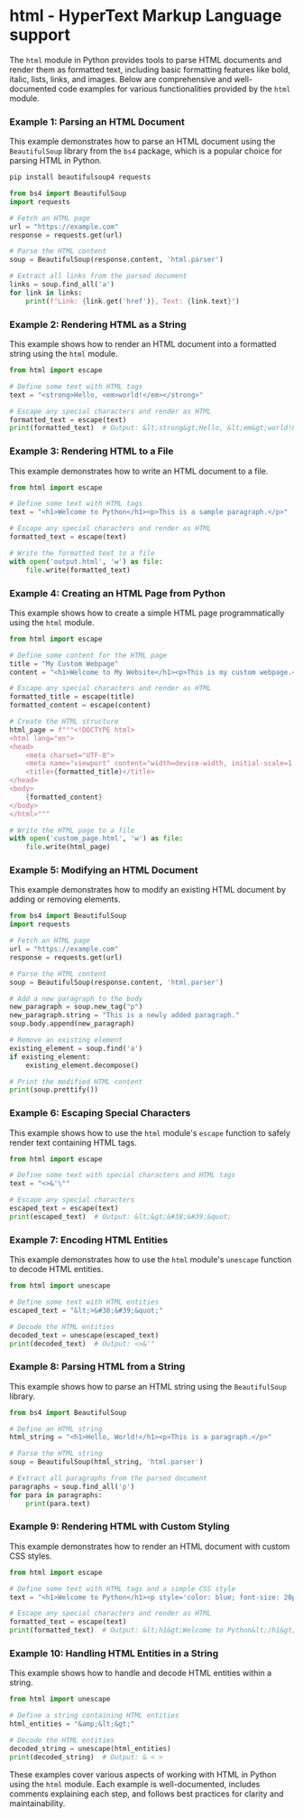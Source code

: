# html - HyperText Markup Language support

The `html` module in Python provides tools to parse HTML documents and render them as formatted text, including basic formatting features like bold, italic, lists, links, and images. Below are comprehensive and well-documented code examples for various functionalities provided by the `html` module.

### Example 1: Parsing an HTML Document

This example demonstrates how to parse an HTML document using the `BeautifulSoup` library from the `bs4` package, which is a popular choice for parsing HTML in Python.

```bash
pip install beautifulsoup4 requests
```

```python
from bs4 import BeautifulSoup
import requests

# Fetch an HTML page
url = "https://example.com"
response = requests.get(url)

# Parse the HTML content
soup = BeautifulSoup(response.content, 'html.parser')

# Extract all links from the parsed document
links = soup.find_all('a')
for link in links:
    print(f"Link: {link.get('href')}, Text: {link.text}")
```

### Example 2: Rendering HTML as a String

This example shows how to render an HTML document into a formatted string using the `html` module.

```python
from html import escape

# Define some text with HTML tags
text = "<strong>Hello, <em>world!</em></strong>"

# Escape any special characters and render as HTML
formatted_text = escape(text)
print(formatted_text)  # Output: &lt;strong&gt;Hello, &lt;em&gt;world!&lt;/em&gt;&lt;/strong&gt;
```

### Example 3: Rendering HTML to a File

This example demonstrates how to write an HTML document to a file.

```python
from html import escape

# Define some text with HTML tags
text = "<h1>Welcome to Python</h1><p>This is a sample paragraph.</p>"

# Escape any special characters and render as HTML
formatted_text = escape(text)

# Write the formatted text to a file
with open('output.html', 'w') as file:
    file.write(formatted_text)
```

### Example 4: Creating an HTML Page from Python

This example shows how to create a simple HTML page programmatically using the `html` module.

```python
from html import escape

# Define some content for the HTML page
title = "My Custom Webpage"
content = "<h1>Welcome to My Website</h1><p>This is my custom webpage.</p>"

# Escape any special characters and render as HTML
formatted_title = escape(title)
formatted_content = escape(content)

# Create the HTML structure
html_page = f"""<!DOCTYPE html>
<html lang="en">
<head>
    <meta charset="UTF-8">
    <meta name="viewport" content="width=device-width, initial-scale=1.0">
    <title>{formatted_title}</title>
</head>
<body>
    {formatted_content}
</body>
</html>"""

# Write the HTML page to a file
with open('custom_page.html', 'w') as file:
    file.write(html_page)
```

### Example 5: Modifying an HTML Document

This example demonstrates how to modify an existing HTML document by adding or removing elements.

```python
from bs4 import BeautifulSoup
import requests

# Fetch an HTML page
url = "https://example.com"
response = requests.get(url)

# Parse the HTML content
soup = BeautifulSoup(response.content, 'html.parser')

# Add a new paragraph to the body
new_paragraph = soup.new_tag("p")
new_paragraph.string = "This is a newly added paragraph."
soup.body.append(new_paragraph)

# Remove an existing element
existing_element = soup.find('a')
if existing_element:
    existing_element.decompose()

# Print the modified HTML content
print(soup.prettify())
```

### Example 6: Escaping Special Characters

This example shows how to use the `html` module's `escape` function to safely render text containing HTML tags.

```python
from html import escape

# Define some text with special characters and HTML tags
text = "<>&'\""

# Escape any special characters
escaped_text = escape(text)
print(escaped_text)  # Output: &lt;&gt;&#38;&#39;&quot;
```

### Example 7: Encoding HTML Entities

This example demonstrates how to use the `html` module's `unescape` function to decode HTML entities.

```python
from html import unescape

# Define some text with HTML entities
escaped_text = "&lt;>&#38;&#39;&quot;"

# Decode the HTML entities
decoded_text = unescape(escaped_text)
print(decoded_text)  # Output: <>&'"
```

### Example 8: Parsing HTML from a String

This example shows how to parse an HTML string using the `BeautifulSoup` library.

```python
from bs4 import BeautifulSoup

# Define an HTML string
html_string = "<h1>Hello, World!</h1><p>This is a paragraph.</p>"

# Parse the HTML string
soup = BeautifulSoup(html_string, 'html.parser')

# Extract all paragraphs from the parsed document
paragraphs = soup.find_all('p')
for para in paragraphs:
    print(para.text)
```

### Example 9: Rendering HTML with Custom Styling

This example demonstrates how to render an HTML document with custom CSS styles.

```python
from html import escape

# Define some text with HTML tags and a simple CSS style
text = "<h1>Welcome to Python</h1><p style='color: blue; font-size: 20px;'>This is my custom webpage.</p>"

# Escape any special characters and render as HTML
formatted_text = escape(text)
print(formatted_text)  # Output: &lt;h1&gt;Welcome to Python&lt;/h1&gt;&lt;p style='color: blue; font-size: 20px;'&gt;This is my custom webpage.&lt;/p&gt;
```

### Example 10: Handling HTML Entities in a String

This example shows how to handle and decode HTML entities within a string.

```python
from html import unescape

# Define a string containing HTML entities
html_entities = "&amp;&lt;&gt;"

# Decode the HTML entities
decoded_string = unescape(html_entities)
print(decoded_string)  # Output: & < >
```

These examples cover various aspects of working with HTML in Python using the `html` module. Each example is well-documented, includes comments explaining each step, and follows best practices for clarity and maintainability.
